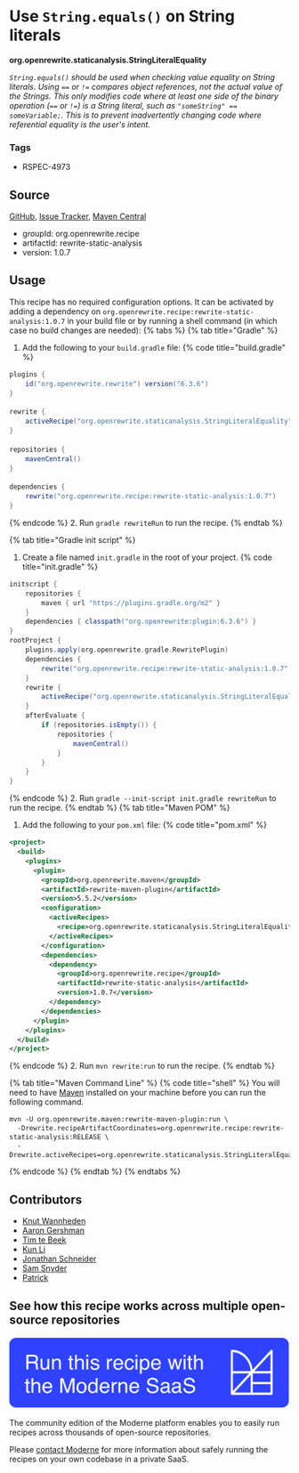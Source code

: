 # Use `String.equals()` on String literals

**org.openrewrite.staticanalysis.StringLiteralEquality**

_`String.equals()` should be used when checking value equality on String literals. Using `==` or `!=` compares object references, not the actual value of the Strings. This only modifies code where at least one side of the binary operation (`==` or `!=`) is a String literal, such as `"someString" == someVariable;`. This is to prevent inadvertently changing code where referential equality is the user's intent._

### Tags

* RSPEC-4973

## Source

[GitHub](https://github.com/openrewrite/rewrite-static-analysis/blob/main/src/main/java/org/openrewrite/staticanalysis/StringLiteralEquality.java), [Issue Tracker](https://github.com/openrewrite/rewrite-static-analysis/issues), [Maven Central](https://central.sonatype.com/artifact/org.openrewrite.recipe/rewrite-static-analysis/1.0.7/jar)

* groupId: org.openrewrite.recipe
* artifactId: rewrite-static-analysis
* version: 1.0.7


## Usage

This recipe has no required configuration options. It can be activated by adding a dependency on `org.openrewrite.recipe:rewrite-static-analysis:1.0.7` in your build file or by running a shell command (in which case no build changes are needed): 
{% tabs %}
{% tab title="Gradle" %}
1. Add the following to your `build.gradle` file:
{% code title="build.gradle" %}
```groovy
plugins {
    id("org.openrewrite.rewrite") version("6.3.6")
}

rewrite {
    activeRecipe("org.openrewrite.staticanalysis.StringLiteralEquality")
}

repositories {
    mavenCentral()
}

dependencies {
    rewrite("org.openrewrite.recipe:rewrite-static-analysis:1.0.7")
}
```
{% endcode %}
2. Run `gradle rewriteRun` to run the recipe.
{% endtab %}

{% tab title="Gradle init script" %}
1. Create a file named `init.gradle` in the root of your project.
{% code title="init.gradle" %}
```groovy
initscript {
    repositories {
        maven { url "https://plugins.gradle.org/m2" }
    }
    dependencies { classpath("org.openrewrite:plugin:6.3.6") }
}
rootProject {
    plugins.apply(org.openrewrite.gradle.RewritePlugin)
    dependencies {
        rewrite("org.openrewrite.recipe:rewrite-static-analysis:1.0.7")
    }
    rewrite {
        activeRecipe("org.openrewrite.staticanalysis.StringLiteralEquality")
    }
    afterEvaluate {
        if (repositories.isEmpty()) {
            repositories {
                mavenCentral()
            }
        }
    }
}
```
{% endcode %}
2. Run `gradle --init-script init.gradle rewriteRun` to run the recipe.
{% endtab %}
{% tab title="Maven POM" %}
1. Add the following to your `pom.xml` file:
{% code title="pom.xml" %}
```xml
<project>
  <build>
    <plugins>
      <plugin>
        <groupId>org.openrewrite.maven</groupId>
        <artifactId>rewrite-maven-plugin</artifactId>
        <version>5.5.2</version>
        <configuration>
          <activeRecipes>
            <recipe>org.openrewrite.staticanalysis.StringLiteralEquality</recipe>
          </activeRecipes>
        </configuration>
        <dependencies>
          <dependency>
            <groupId>org.openrewrite.recipe</groupId>
            <artifactId>rewrite-static-analysis</artifactId>
            <version>1.0.7</version>
          </dependency>
        </dependencies>
      </plugin>
    </plugins>
  </build>
</project>
```
{% endcode %}
2. Run `mvn rewrite:run` to run the recipe.
{% endtab %}

{% tab title="Maven Command Line" %}
{% code title="shell" %}
You will need to have [Maven](https://maven.apache.org/download.cgi) installed on your machine before you can run the following command.

```shell
mvn -U org.openrewrite.maven:rewrite-maven-plugin:run \
  -Drewrite.recipeArtifactCoordinates=org.openrewrite.recipe:rewrite-static-analysis:RELEASE \
  -Drewrite.activeRecipes=org.openrewrite.staticanalysis.StringLiteralEquality
```
{% endcode %}
{% endtab %}
{% endtabs %}

## Contributors
* [Knut Wannheden](mailto:knut@moderne.io)
* [Aaron Gershman](mailto:aegershman@gmail.com)
* [Tim te Beek](mailto:tim@moderne.io)
* [Kun Li](mailto:kun@moderne.io)
* [Jonathan Schneider](mailto:jkschneider@gmail.com)
* [Sam Snyder](mailto:sam@moderne.io)
* [Patrick](mailto:patway99@gmail.com)


## See how this recipe works across multiple open-source repositories

[![Moderne Link Image](/.gitbook/assets/ModerneRecipeButton.png)](https://app.moderne.io/recipes/org.openrewrite.staticanalysis.StringLiteralEquality)

The community edition of the Moderne platform enables you to easily run recipes across thousands of open-source repositories.

Please [contact Moderne](https://moderne.io/product) for more information about safely running the recipes on your own codebase in a private SaaS.
